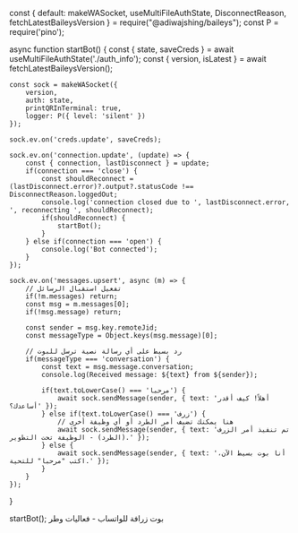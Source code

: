 const { default: makeWASocket, useMultiFileAuthState, DisconnectReason, fetchLatestBaileysVersion } = require("@adiwajshing/baileys");
const P = require('pino');

async function startBot() {
    const { state, saveCreds } = await useMultiFileAuthState('./auth_info');
    const { version, isLatest } = await fetchLatestBaileysVersion();

    const sock = makeWASocket({
        version,
        auth: state,
        printQRInTerminal: true,
        logger: P({ level: 'silent' })
    });

    sock.ev.on('creds.update', saveCreds);

    sock.ev.on('connection.update', (update) => {
        const { connection, lastDisconnect } = update;
        if(connection === 'close') {
            const shouldReconnect = (lastDisconnect.error)?.output?.statusCode !== DisconnectReason.loggedOut;
            console.log('connection closed due to ', lastDisconnect.error, ', reconnecting ', shouldReconnect);
            if(shouldReconnect) {
                startBot();
            }
        } else if(connection === 'open') {
            console.log('Bot connected');
        }
    });

    sock.ev.on('messages.upsert', async (m) => {
        // تفعيل استقبال الرسائل
        if(!m.messages) return;
        const msg = m.messages[0];
        if(!msg.message) return;
        
        const sender = msg.key.remoteJid;
        const messageType = Object.keys(msg.message)[0];

        // رد بسيط على أي رسالة نصية ترسل للبوت
        if(messageType === 'conversation') {
            const text = msg.message.conversation;
            console.log(Received message: ${text} from ${sender});

            if(text.toLowerCase() === 'مرحبا') {
                await sock.sendMessage(sender, { text: 'أهلاً! كيف أقدر أساعدك؟' });
            } else if(text.toLowerCase() === 'زرف') {
                // هنا يمكنك تضيف أمر الطرد أو أي وظيفة أخرى
                await sock.sendMessage(sender, { text: 'تم تنفيذ أمر الزرف (الطرد) - الوظيفة تحت التطوير.' });
            } else {
                await sock.sendMessage(sender, { text: 'أنا بوت بسيط الآن، اكتب "مرحبا" للتحية.' });
            }
        }
    });
}

startBot();
بوت زرافة للواتساب - فعاليات وطر
